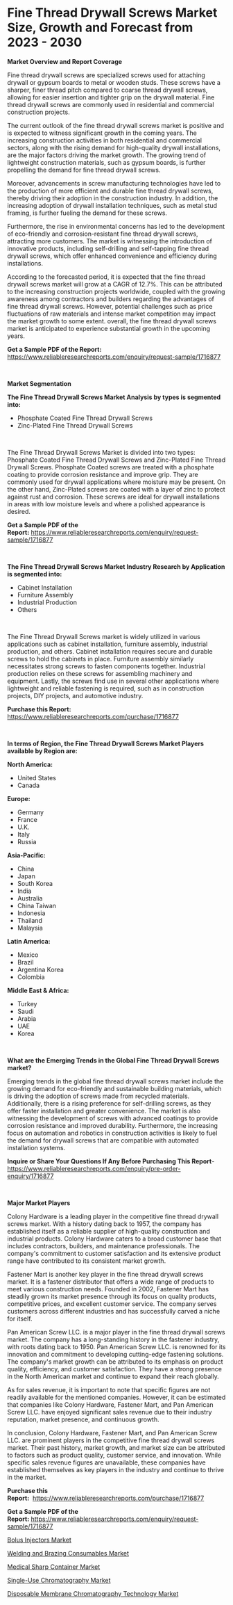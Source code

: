 <p><h1>Fine Thread Drywall Screws Market Size, Growth and Forecast from 2023 - 2030</h1></p><p><strong>Market Overview and Report Coverage</strong></p>
<p><p>Fine thread drywall screws are specialized screws used for attaching drywall or gypsum boards to metal or wooden studs. These screws have a sharper, finer thread pitch compared to coarse thread drywall screws, allowing for easier insertion and tighter grip on the drywall material. Fine thread drywall screws are commonly used in residential and commercial construction projects.</p><p>The current outlook of the fine thread drywall screws market is positive and is expected to witness significant growth in the coming years. The increasing construction activities in both residential and commercial sectors, along with the rising demand for high-quality drywall installations, are the major factors driving the market growth. The growing trend of lightweight construction materials, such as gypsum boards, is further propelling the demand for fine thread drywall screws.</p><p>Moreover, advancements in screw manufacturing technologies have led to the production of more efficient and durable fine thread drywall screws, thereby driving their adoption in the construction industry. In addition, the increasing adoption of drywall installation techniques, such as metal stud framing, is further fueling the demand for these screws.</p><p>Furthermore, the rise in environmental concerns has led to the development of eco-friendly and corrosion-resistant fine thread drywall screws, attracting more customers. The market is witnessing the introduction of innovative products, including self-drilling and self-tapping fine thread drywall screws, which offer enhanced convenience and efficiency during installations.</p><p>According to the forecasted period, it is expected that the fine thread drywall screws market will grow at a CAGR of 12.7%. This can be attributed to the increasing construction projects worldwide, coupled with the growing awareness among contractors and builders regarding the advantages of fine thread drywall screws. However, potential challenges such as price fluctuations of raw materials and intense market competition may impact the market growth to some extent. overall, the fine thread drywall screws market is anticipated to experience substantial growth in the upcoming years.</p></p>
<p><strong>Get a Sample PDF of the Report:</strong> <a href="https://www.reliableresearchreports.com/enquiry/request-sample/1716877">https://www.reliableresearchreports.com/enquiry/request-sample/1716877</a></p>
<p>&nbsp;</p>
<p><strong>Market Segmentation</strong></p>
<p><strong>The Fine Thread Drywall Screws Market Analysis by types is segmented into:</strong></p>
<p><ul><li>Phosphate Coated Fine Thread Drywall Screws</li><li>Zinc-Plated Fine Thread Drywall Screws</li></ul></p>
<p>&nbsp;</p>
<p><p>The Fine Thread Drywall Screws Market is divided into two types: Phosphate Coated Fine Thread Drywall Screws and Zinc-Plated Fine Thread Drywall Screws. Phosphate Coated screws are treated with a phosphate coating to provide corrosion resistance and improve grip. They are commonly used for drywall applications where moisture may be present. On the other hand, Zinc-Plated screws are coated with a layer of zinc to protect against rust and corrosion. These screws are ideal for drywall installations in areas with low moisture levels and where a polished appearance is desired.</p></p>
<p><strong>Get a Sample PDF of the Report:</strong>&nbsp;<a href="https://www.reliableresearchreports.com/enquiry/request-sample/1716877">https://www.reliableresearchreports.com/enquiry/request-sample/1716877</a></p>
<p>&nbsp;</p>
<p><strong>The Fine Thread Drywall Screws Market Industry Research by Application is segmented into:</strong></p>
<p><ul><li>Cabinet Installation</li><li>Furniture Assembly</li><li>Industrial Production</li><li>Others</li></ul></p>
<p>&nbsp;</p>
<p><p>The Fine Thread Drywall Screws market is widely utilized in various applications such as cabinet installation, furniture assembly, industrial production, and others. Cabinet installation requires secure and durable screws to hold the cabinets in place. Furniture assembly similarly necessitates strong screws to fasten components together. Industrial production relies on these screws for assembling machinery and equipment. Lastly, the screws find use in several other applications where lightweight and reliable fastening is required, such as in construction projects, DIY projects, and automotive industry.</p></p>
<p><strong>Purchase this Report:</strong>&nbsp; <a href="https://www.reliableresearchreports.com/purchase/1716877">https://www.reliableresearchreports.com/purchase/1716877</a></p>
<p>&nbsp;</p>
<p><strong>In terms of Region, the Fine Thread Drywall Screws Market Players available by Region are:</strong></p>
<p>
    <p> <strong> North America: </strong>
        <ul>
            <li>United States</li>
            <li>Canada</li>
        </ul>
        </p> 
    <p> <strong> Europe: </strong>
        <ul>
            <li>Germany</li>
            <li>France</li>
            <li>U.K.</li>
            <li>Italy</li>
            <li>Russia</li>
        </ul>
        </p> 
    <p> <strong> Asia-Pacific: </strong>
        <ul>
            <li>China</li>
            <li>Japan</li>
            <li>South Korea</li>
            <li>India</li>
            <li>Australia</li>
            <li>China Taiwan</li>
            <li>Indonesia</li>
            <li>Thailand</li>
            <li>Malaysia</li>
        </ul>
        </p> 
    <p> <strong> Latin America: </strong>
        <ul>
            <li>Mexico</li>
            <li>Brazil</li>
            <li>Argentina Korea</li>
            <li>Colombia</li>
        </ul>
        </p> 
    <p> <strong> Middle East & Africa: </strong>
        <ul>
            <li>Turkey</li>
            <li>Saudi</li>
            <li>Arabia</li>
            <li>UAE</li>
            <li>Korea</li>
        </ul>
    </p>
    </p>
<p>&nbsp;</p>
<p><strong>What are the Emerging Trends in the Global Fine Thread Drywall Screws market?</strong></p>
<p><p>Emerging trends in the global fine thread drywall screws market include the growing demand for eco-friendly and sustainable building materials, which is driving the adoption of screws made from recycled materials. Additionally, there is a rising preference for self-drilling screws, as they offer faster installation and greater convenience. The market is also witnessing the development of screws with advanced coatings to provide corrosion resistance and improved durability. Furthermore, the increasing focus on automation and robotics in construction activities is likely to fuel the demand for drywall screws that are compatible with automated installation systems.</p></p>
<p><strong>Inquire or Share Your Questions If Any Before Purchasing This Report</strong>- <a href="https://www.reliableresearchreports.com/enquiry/pre-order-enquiry/1716877">https://www.reliableresearchreports.com/enquiry/pre-order-enquiry/1716877</a></p>
<p>&nbsp;</p>
<p><strong>Major Market Players</strong></p>
<p><p>Colony Hardware is a leading player in the competitive fine thread drywall screws market. With a history dating back to 1957, the company has established itself as a reliable supplier of high-quality construction and industrial products. Colony Hardware caters to a broad customer base that includes contractors, builders, and maintenance professionals. The company's commitment to customer satisfaction and its extensive product range have contributed to its consistent market growth.</p><p>Fastener Mart is another key player in the fine thread drywall screws market. It is a fastener distributor that offers a wide range of products to meet various construction needs. Founded in 2002, Fastener Mart has steadily grown its market presence through its focus on quality products, competitive prices, and excellent customer service. The company serves customers across different industries and has successfully carved a niche for itself.</p><p>Pan American Screw LLC. is a major player in the fine thread drywall screws market. The company has a long-standing history in the fastener industry, with roots dating back to 1950. Pan American Screw LLC. is renowned for its innovation and commitment to developing cutting-edge fastening solutions. The company's market growth can be attributed to its emphasis on product quality, efficiency, and customer satisfaction. They have a strong presence in the North American market and continue to expand their reach globally.</p><p>As for sales revenue, it is important to note that specific figures are not readily available for the mentioned companies. However, it can be estimated that companies like Colony Hardware, Fastener Mart, and Pan American Screw LLC. have enjoyed significant sales revenue due to their industry reputation, market presence, and continuous growth.</p><p>In conclusion, Colony Hardware, Fastener Mart, and Pan American Screw LLC. are prominent players in the competitive fine thread drywall screws market. Their past history, market growth, and market size can be attributed to factors such as product quality, customer service, and innovation. While specific sales revenue figures are unavailable, these companies have established themselves as key players in the industry and continue to thrive in the market.</p></p>
<p><strong>Purchase this Report:</strong>&nbsp;&nbsp;<a href="https://www.reliableresearchreports.com/purchase/1716877">https://www.reliableresearchreports.com/purchase/1716877</a></p>
<p></p>
<p><strong>Get a Sample PDF of the Report:</strong>&nbsp;<a href="https://www.reliableresearchreports.com/enquiry/request-sample/1716877">https://www.reliableresearchreports.com/enquiry/request-sample/1716877</a></p>
<p><p><a href="https://www.linkedin.com/pulse/bolus-injectors-market-size-2023-2030-global-industrial-aa8yc/">Bolus Injectors Market</a></p><p><a href="https://github.com/JameTravis/Market-Research-Report-List-2/blob/main/welding-and-brazing-consumables-market.md">Welding and Brazing Consumables Market</a></p><p><a href="https://www.linkedin.com/pulse/medical-sharp-container-market-challenges-opportunities-xkatc/">Medical Sharp Container Market</a></p><p><a href="https://medium.com/@randysimpson755/single-use-chromatography-market-analysis-and-sze-forecasted-for-period-from-2023-to-2030-e39262066f89">Single-Use Chromatography Market</a></p><p><a href="https://medium.com/@olenwuckert56/disposable-membrane-chromatography-technology-market-size-and-market-trends-complete-industry-d60f6a9467aa">Disposable Membrane Chromatography Technology Market</a></p></p>